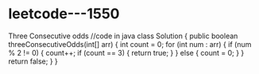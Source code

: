 # leetcode---1550
Three Consecutive odds
//code in java
class Solution {
    public boolean threeConsecutiveOdds(int[] arr) {
        int count = 0;
        for (int num : arr) {
            if (num % 2 != 0) {
                count++;
                if (count == 3) {
                    return true;
                }
            } else {
                count = 0;
            }
        }
        return false;
    }
}
